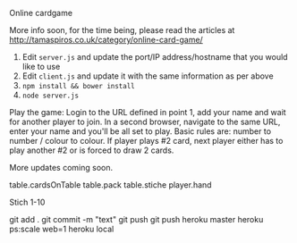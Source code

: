 Online cardgame

More info soon, for the time being, please read the articles at <a href="http://tamaspiros.co.uk/category/online-card-game/">http://tamaspiros.co.uk/category/online-card-game/</a>

1) Edit <code>server.js</code> and update the port/IP address/hostname that you would like to use
2) Edit <code>client.js</code> and update it with the same information as per above
3) <code>npm install && bower install</code>
4) <code>node server.js</code>

Play the game:
Login to the URL defined in point 1, add your name and wait for another player to join. In a second browser, navigate to the same URL, enter your name and you'll be all set to play. Basic rules are: number to number / colour to colour. If player plays #2 card, next player either has to play another #2 or is forced to draw 2 cards.

More updates coming soon.


table.cardsOnTable
table.pack
table.stiche
player.hand


Stich 1-10

git add .
git commit -m "text"
git push
git push heroku master
heroku ps:scale web=1
heroku local